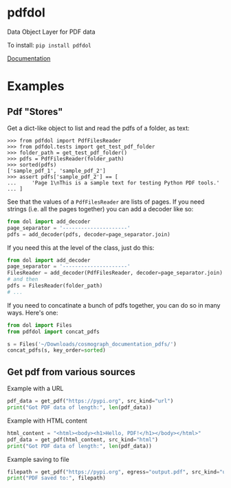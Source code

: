 # pdfdol

Data Object Layer for PDF data

To install:	```pip install pdfdol```

[Documentation](https://i2mint.github.io/pdfdol/)


# Examples

## Pdf "Stores"

Get a dict-like object to list and read the pdfs of a folder, as text:

    >>> from pdfdol import PdfFilesReader
    >>> from pdfdol.tests import get_test_pdf_folder
    >>> folder_path = get_test_pdf_folder()
    >>> pdfs = PdfFilesReader(folder_path)
    >>> sorted(pdfs)
    ['sample_pdf_1', 'sample_pdf_2']
    >>> assert pdfs['sample_pdf_2'] == [
    ...     'Page 1\nThis is a sample text for testing Python PDF tools.'
    ... ]

See that the values of a `PdfFilesReader` are lists of pages. 
If you need strings (i.e. all the pages together) you can add a decoder like so:

```python
from dol import add_decoder
page_separator = '---------------------'
pdfs = add_decoder(pdfs, decoder=page_separator.join)
```

If you need this at the level of the class, just do this:

```python
from dol import add_decoder
page_separator = '---------------------'
FilesReader = add_decoder(PdfFilesReader, decoder=page_separator.join)
# and then
pdfs = FilesReader(folder_path)
# ...
```

If you need to concatinate a bunch of pdfs together, you can do so in many
ways. Here's one:

```python
from dol import Files
from pdfdol import concat_pdfs

s = Files('~/Downloads/cosmograph_documentation_pdfs/')
concat_pdfs(s, key_order=sorted)
```


## Get pdf from various sources

Example with a URL

```py
pdf_data = get_pdf("https://pypi.org", src_kind="url")
print("Got PDF data of length:", len(pdf_data))
```

Example with HTML content

```py
html_content = "<html><body><h1>Hello, PDF!</h1></body></html>"
pdf_data = get_pdf(html_content, src_kind="html")
print("Got PDF data of length:", len(pdf_data))
```

Example saving to file

```py
filepath = get_pdf("https://pypi.org", egress="output.pdf", src_kind="url")
print("PDF saved to:", filepath)
```

